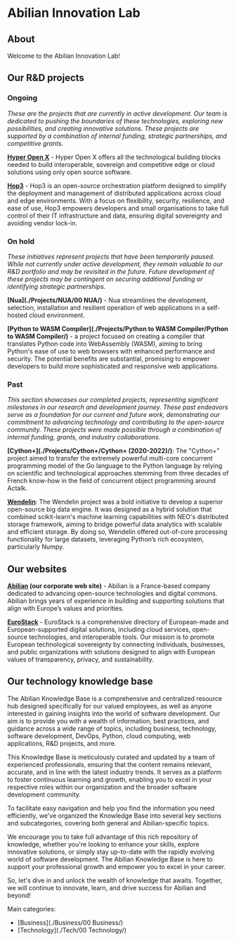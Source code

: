 # Abilian Innovation Lab

## About

Welcome to the Abilian Innovation Lab!

## Our R&D projects

### Ongoing

*These are the projects that are currently in active development. Our team is dedicated to pushing the boundaries of these technologies, exploring new possibilities, and creating innovative solutions. These projects are supported by a combination of internal funding, strategic partnerships, and competitive grants.*

**[Hyper Open X](./Projects/HOX/HyperOpenX/)** - Hyper Open X offers all the technological building blocks needed to build interoperable, sovereign and competitive edge or cloud solutions using only open source software.

**[Hop3](./Projects/Hop3/Hop3/)** - Hop3 is an open-source orchestration platform designed to simplify the deployment and management of distributed applications across cloud and edge environments. With a focus on flexibility, security, resilience, and ease of use, Hop3 empowers developers and small organisations to take full control of their IT infrastructure and data, ensuring digital sovereignty and avoiding vendor lock-in.

### On hold

*These initiatives represent projects that have been temporarily paused. While not currently under active development, they remain valuable to our R&D portfolio and may be revisited in the future. Future development of these projects may be contingent on securing additional funding or identifying strategic partnerships.*

**[Nua](./Projects/NUA/00 NUA/)** - Nua streamlines the development, selection, installation and resilient operation of web applications in a self-hosted cloud environment.

**[Python to WASM Compiler](./Projects/Python to WASM Compiler/Python to WASM Compiler/)** - a project focused on creating a compiler that translates Python code into WebAssembly (WASM), aiming to bring Python's ease of use to web browsers with enhanced performance and security. The potential benefits are substantial, promising to empower developers to build more sophisticated and responsive web applications.

### Past

*This section showcases our completed projects, representing significant milestones in our research and development journey. These past endeavors serve as a foundation for our current and future work, demonstrating our commitment to advancing technology and contributing to the open-source community. These projects were made possible through a combination of internal funding, grants, and industry collaborations.*

**[Cython+](./Projects/Cython+/Cython+ (2020-2022)/)**: The "Cython+" project aimed to transfer the extremely powerful multi-core concurrent programming model of the Go language to the Python language by relying on scientific and technological approaches stemming from three decades of French know-how in the field of concurrent object programming around Actalk.

**[Wendelin](./Projects/Wendelin (2014-2019))**: The Wendelin project was a bold initiative to develop a superior open-source big data engine. It was designed as a hybrid solution that combined scikit-learn's machine learning capabilities with NEO's distributed storage framework, aiming to bridge powerful data analytics with scalable and efficient storage. By doing so, Wendelin offered out-of-core processing functionality for large datasets, leveraging Python’s rich ecosystem, particularly Numpy.

## Our websites

**[Abilian](https://www.abilian.com) (our corporate web site)** - Abilian is a France-based company dedicated to advancing open-source technologies and digital commons. Abilian brings years of experience in building and supporting solutions that align with Europe’s values and priorities.

**[EuroStack](https://www.euro-stack.com)** - EuroStack is a comprehensive directory of European-made and European-supported digital solutions, including cloud services, open-source technologies, and interoperable tools. Our mission is to promote European technological sovereignty by connecting individuals, businesses, and public organizations with solutions designed to align with European values of transparency, privacy, and sustainability.

## Our technology knowledge base

The Abilian Knowledge Base is a comprehensive and centralized resource hub designed specifically for our valued employees, as well as anyone interested in gaining insights into the world of software development. Our aim is to provide you with a wealth of information, best practices, and guidance across a wide range of topics, including business, technology, software development, DevOps, Python, cloud computing, web applications, R&D projects, and more.

This Knowledge Base is meticulously curated and updated by a team of experienced professionals, ensuring that the content remains relevant, accurate, and in line with the latest industry trends. It serves as a platform to foster continuous learning and growth, enabling you to excel in your respective roles within our organization and the broader software development community.

To facilitate easy navigation and help you find the information you need efficiently, we've organized the Knowledge Base into several key sections and subcategories, covering both general and Abilian-specific topics.

We encourage you to take full advantage of this rich repository of knowledge, whether you're looking to enhance your skills, explore innovative solutions, or simply stay up-to-date with the rapidly evolving world of software development. The Abilian Knowledge Base is here to support your professional growth and empower you to excel in your career.

So, let's dive in and unlock the wealth of knowledge that awaits. Together, we will continue to innovate, learn, and drive success for Abilian and beyond!

Main categories:

- [Business](./Business/00 Business/)
- [Technology](./Tech/00 Technology/)
